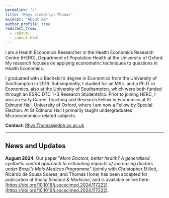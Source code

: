 ```yaml
---
permalink: "/"
title: "Rhys Llewellyn Thomas"
excerpt: "About me"
author_profile: true
redirect_from:
  - /about/
  - /about.html
---
```


I am a Health Economics Researcher in the Health Economics Research Centre (HERC), Department of Population Health at the University of Oxford. My research focuses on applying econometric techniques to questions in Health Economics.

I graduated with a Bachelor’s degree in Economics from the University of Southampton in 2016. Subsequently, I studied for an MSc. and a Ph.D. in Economics, also at the University of Southampton, which were both funded through an ESRC DTC 1+3 Research Studentship. Prior to joining HERC, I was an Early Career Teaching and Research Fellow in Economics at St Edmund Hall, University of Oxford, where I am now a Fellow by Special Election. At St Edmund Hall I primarily taught undergraduates Microeconomics-related subjects.


**Contact:** Rhys.Thomas@dph.ox.ac.uk

***

## News and Updates
**August 2024**: Our paper "*More Doctors, better health? A generalised synthetic control approach to estimating impacts of increasing doctors under Brazil’s Mais Medicos Programme*" (jointly with Christopher Millett, Ricardo de Sousa Soares, and Thomas Hone) has been accepted for publication at *Social Science & Medicine*, and is available online here: [https://doi.org/10.1016/j.socscimed.2024.117222](https://doi.org/10.1016/j.socscimed.2024.117222).
